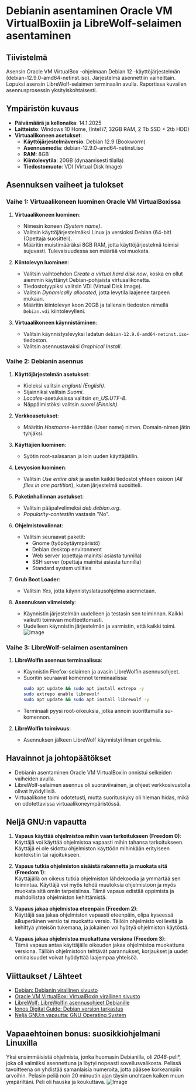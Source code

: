 # Debianin asentaminen Oracle VM VirtualBoxiin ja LibreWolf-selaimen asentaminen

## Tiivistelmä
Asensin Oracle VM VirtualBox -ohjelmaan Debian 12 -käyttöjärjestelmän (debian-12.9.0-amd64-netinst.iso). Järjestelmä asennettiin vaiheittain. Lopuksi asensin LibreWolf-selaimen terminaalin avulla. Raportissa kuvailen asennusprosessin yksityiskohtaisesti.

## Ympäristön kuvaus
- **Päivämäärä ja kellonaika**: 14.1.2025  
- **Laitteisto**: Windows 10 Home, (Intel i7, 32GB RAM, 2 Tb SSD + 2tb HDD)  
- **Virtuaalikoneen asetukset**:  
  - **Käyttöjärjestelmäversio**: Debian 12.9 (Bookworm)  
  - **Asennusmedia**: debian-12.9.0-amd64-netinst.iso  
  - **RAM**: 8GB  
  - **Kiintolevytila**: 20GB (dynaamisesti tilalla)  
  - **Tiedostomuoto**: VDI (Virtual Disk Image)  

## Asennuksen vaiheet ja tulokset

### Vaihe 1: Virtuaalikoneen luominen Oracle VM VirtualBoxissa

1. **Virtuaalikoneen luominen**:  
   - Nimesin koneen *(System name)*.  
   - Valitsin käyttöjärjestelmäksi Linux ja versioksi Debian (64-bit) (Opettaja suositteli).  
   - Määritin muistimääräksi 8GB RAM, jotta käyttöjärjestelmä toimisi sujuvasti. Tulevaisuudessa sen määrää voi muokata.  

2. **Kiintolevyn luominen**:  
   - Valitsin vaihtoehdon *Create a virtual hard disk now*, koska en ollut aiemmin käyttänyt Debian-pohjaista virtuaalikonetta.  
   - Tiedostotyypiksi valitsin VDI (Virtual Disk Image).  
   - Valitsin *Dynamically allocated*, jotta levytila laajenee tarpeen mukaan.  
   - Määritin kiintolevyn koon 20GB ja tallensin tiedoston nimellä `Debian.vdi` kiintolevylleni.  

3. **Virtuaalikoneen käynnistäminen**:  
   - Valitsin käynnistyslevyksi ladatun `debian-12.9.0-amd64-netinst.iso`-tiedoston.  
   - Valitsin asennustavaksi *Graphical Install*.  

### Vaihe 2: Debianin asennus

1. **Käyttöjärjestelmän asetukset**:  
   - Kieleksi valitsin *englanti (English)*.  
   - Sijainniksi valitsin *Suomi*.  
   - *Locales*-asetuksissa valitsin *en_US.UTF-8*.  
   - Näppäimistöksi valitsin *suomi (Finnish)*.  

2. **Verkkoasetukset**:  
   - Määritin *Hostname*-kenttään (User name) nimen. Domain-nimen jätin tyhjäksi.  

3. **Käyttäjien luominen**:  
   - Syötin root-salasanan ja loin uuden käyttäjätilin.  

4. **Levyosion luominen**:  
   - Valitsin *Use entire disk* ja asetin kaikki tiedostot yhteen osioon (*All files in one partition*), kuten järjestelmä suositteli.  

5. **Paketinhallinnan asetukset**:  
   - Valitsin pääpalvelimeksi *deb.debian.org*.  
   - *Popularity-contestiin* vastasin "No".  

6. **Ohjelmistovalinnat**:  
   - Valitsin seuraavat paketit:  
     - Gnome (työpöytäympäristö)  
     - Debian desktop environment  
     - Web server (opettaja mainitsi asiasta tunnilla)  
     - SSH server (opettaja mainitsi asiasta tunnilla)  
     - Standard system utilities  

7. **Grub Boot Loader**:  
   - Valitsin *Yes*, jotta käynnistyslatausohjelma asennetaan.  

8. **Asennuksen viimeistely**:  
   - Käynnistin järjestelmän uudelleen ja testasin sen toiminnan. Kaikki vaikutti toimivan moitteettomasti.  
   - Uudelleen käynnistin järjestelmän ja varmistin, että kaikki toimi.  
 ![Image](https://github.com/user-attachments/assets/086d9f15-548a-438a-970d-d54efcdbb025)

### Vaihe 3: LibreWolf-selaimen asentaminen

1. **LibreWolfin asennus terminaalissa**:  
   - Käynnistin Firefox-selaimen ja avasin LibreWolfin asennusohjeet.  
   - Suoritin seuraavat komennot terminaalissa:
     ```bash
     sudo apt update && sudo apt install extrepo -y
     sudo extrepo enable librewolf
     sudo apt update && sudo apt install librewolf -y
     ```
   - Terminaali pyysi root-oikeuksia, jotka annoin suorittamalla *su*-komennon.  

2. **LibreWolfin toimivuus**:  
   - Asennuksen jälkeen LibreWolf käynnistyi ilman ongelmia.  

## Havainnot ja johtopäätökset

- Debianin asentaminen Oracle VM VirtualBoxiin onnistui selkeiden vaiheiden avulla.  
- LibreWolf-selaimen asennus oli suoraviivainen, ja ohjeet verkkosivustolla olivat hyödyllisiä.  
- Virtuaalikone toimi odotetusti, mutta suorituskyky oli hieman hidas, mikä on odotettavissa virtuaalikoneympäristössä.  

## Neljä GNU:n vapautta

1. **Vapaus käyttää ohjelmistoa mihin vaan tarkoitukseen (Freedom 0)**:  
   Käyttäjä voi käyttää ohjelmistoa vapaasti mihin tahansa tarkoitukseen. Käyttäjä ei ole sidottu ohjelmiston käyttöön mihinkään erityiseen kontekstiin tai rajoitukseen.

2. **Vapaus tutkia ohjelmiston sisäistä rakennetta ja muokata sitä (Freedom 1)**:  
   Käyttäjällä on oikeus tutkia ohjelmiston lähdekoodia ja ymmärtää sen toimintaa. Käyttäjä voi myös tehdä muutoksia ohjelmistoon ja myös muokata sitä omiin tarpeisiinsa. Tämä vapaus edistää oppimista ja mahdollistaa ohjelmiston kehittämistä.

3. **Vapaus jakaa ohjelmistoa eteenpäin (Freedom 2)**:  
   Käyttäjä saa jakaa ohjelmiston vapaasti eteenpäin, olipa kyseessä alkuperäinen versio tai muokattu versio. Tällöin ohjelmisto voi levitä ja kehittyä yhteisön tukemana, ja jokainen voi hyötyä ohjelmiston käytöstä.

4. **Vapaus jakaa ohjelmistoa muokattuna versiona (Freedom 3)**:  
   Tämä vapaus antaa käyttäjälle oikeuden jakaa ohjelmistoa muokattuna versiona. Tällöin ohjelmistoon tehtävät parannukset, korjaukset ja uudet ominaisuudet voivat hyödyttää laajempaa yhteisöä.  

## Viittaukset / Lähteet
- [Debian: Debianin virallinen sivusto](https://www.debian.org/)
- [Oracle VM VirtualBox: VirtualBoxin virallinen sivusto](https://www.virtualbox.org/)
- [LibreWolf: LibreWolfin asennusohjeet Debianille](https://librewolf.net/installation/debian/)
- [Ionos Digital Guide: Debian version tarkastus](https://www.ionos.com/digitalguide/server/know-how/how-to-check-debian-version/)
- [Neljä GNU:n vapautta: GNU Operating System](https://www.gnu.org/philosophy/free-sw.html)

## Vapaaehtoinen bonus: suosikkiohjelmani Linuxilla
Yksi ensimmäisistä ohjelmista, jonka huomasin Debianilla, oli *2048*-peli*, joka oli valmiiksi asennettuna ja löytyi nopeasti sovellusvalikosta. Pelissä tavoitteena on yhdistää samanlaisia numeroita, jotta pääsee korkeampiin arvoihin. Pelasin peliä noin 20 minuutin ajan täysin unohtaen kaiken muun ympäriltäni. Peli oli hauska ja koukuttava.
  ![Image](https://github.com/user-attachments/assets/5358fc47-e658-40b6-9376-ec7891042e4d)

